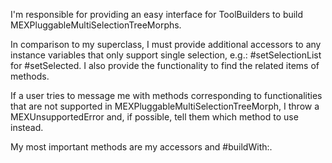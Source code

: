 I'm responsible for providing an easy interface for ToolBuilders to build MEXPluggableMultiSelectionTreeMorphs.

In comparison to my superclass, I must provide additional accessors to any instance variables that only support single selection, e.g.: #setSelectionList for #setSelected. I also provide the functionality to find the related items of methods.

If a user tries to message me with methods corresponding to functionalities that are not supported in MEXPluggableMultiSelectionTreeMorph, I throw a MEXUnsupportedError and, if possible, tell them which method to use instead.

My most important methods are my accessors and #buildWith:.

